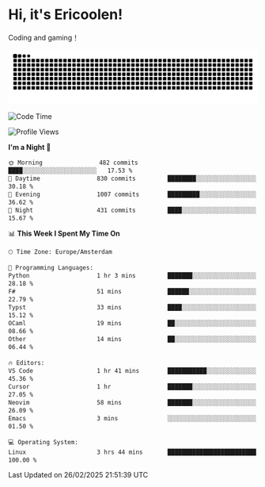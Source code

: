 # Hi, it's Ericoolen!
Coding and gaming！

<picture>
  <source media="(prefers-color-scheme: dark)" srcset="https://raw.githubusercontent.com/Eric-Song-Nop/Eric-Song-Nop/output/github-contribution-grid-snake-dark.svg">
  <source media="(prefers-color-scheme: light)" srcset="https://raw.githubusercontent.com/Eric-Song-Nop/Eric-Song-Nop/output/github-contribution-grid-snake.svg">
  <img alt="github contribution grid snake animation" src="https://raw.githubusercontent.com/Eric-Song-Nop/Eric-Song-Nop/output/github-contribution-grid-snake.svg">
</picture>

<!--START_SECTION:waka-->
![Code Time](http://img.shields.io/badge/Code%20Time-1%2C786%20hrs-blue)

![Profile Views](http://img.shields.io/badge/Profile%20Views-0-blue)

**I'm a Night 🦉** 

```text
🌞 Morning                482 commits         ████░░░░░░░░░░░░░░░░░░░░░   17.53 % 
🌆 Daytime                830 commits         ████████░░░░░░░░░░░░░░░░░   30.18 % 
🌃 Evening                1007 commits        █████████░░░░░░░░░░░░░░░░   36.62 % 
🌙 Night                  431 commits         ████░░░░░░░░░░░░░░░░░░░░░   15.67 % 
```


📊 **This Week I Spent My Time On** 

```text
🕑︎ Time Zone: Europe/Amsterdam

💬 Programming Languages: 
Python                   1 hr 3 mins         ███████░░░░░░░░░░░░░░░░░░   28.18 % 
F#                       51 mins             ██████░░░░░░░░░░░░░░░░░░░   22.79 % 
Typst                    33 mins             ████░░░░░░░░░░░░░░░░░░░░░   15.12 % 
OCaml                    19 mins             ██░░░░░░░░░░░░░░░░░░░░░░░   08.66 % 
Other                    14 mins             ██░░░░░░░░░░░░░░░░░░░░░░░   06.44 % 

🔥 Editors: 
VS Code                  1 hr 41 mins        ███████████░░░░░░░░░░░░░░   45.36 % 
Cursor                   1 hr                ███████░░░░░░░░░░░░░░░░░░   27.05 % 
Neovim                   58 mins             ███████░░░░░░░░░░░░░░░░░░   26.09 % 
Emacs                    3 mins              ░░░░░░░░░░░░░░░░░░░░░░░░░   01.50 % 

💻 Operating System: 
Linux                    3 hrs 44 mins       █████████████████████████   100.00 % 
```


 Last Updated on 26/02/2025 21:51:39 UTC
<!--END_SECTION:waka-->

